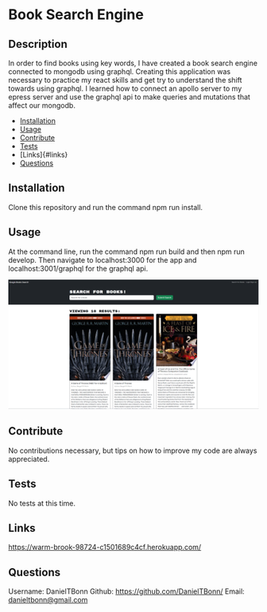 # Book Search Engine

## Description
  
In order to find books using key words, I have created a book search engine connected to mongodb using graphql. Creating this application was necessary to practice my react skills and get try to understand the shift towards using graphql. I learned how to connect an apollo server to my epress server and use the graphql api to make queries and mutations that affect our mongodb.

- [Installation](#installation)
- [Usage](#usage)
- [Contribute](#contribute)
- [Tests](#tests)
- [Links]{#links}
- [Questions](#questions)

## Installation
  
Clone this repository and run the command npm run install.

## Usage
  
At the command line, run the command npm run build and then npm run develop. Then navigate to localhost:3000 for the app and localhost:3001/graphql for the graphql api.

![book-search-engine-image](assets/images/booksearchengine.png)

## Contribute
  
No contributions necessary, but tips on how to improve my code are always appreciated.

## Tests
  
No tests at this time.

## Links

https://warm-brook-98724-c1501689c4cf.herokuapp.com/

## Questions

Username: DanielTBonn
Github: https://github.com/DanielTBonn/
Email: danieltbonn@gmail.com